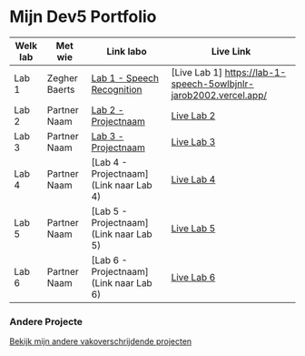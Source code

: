 # Mijn Dev5 Portfolio

| **Welk lab**   | Met wie   | Link labo   | Live Link   |
|---------------|-----------|-----------|------------|
| Lab 1 | Zegher Baerts | [Lab 1 - Speech Recognition](https://github.com/zegher/LAB1-DEV5-SPEECH) | [Live Lab 1] https://lab-1-speech-5owlbjnlr-jarob2002.vercel.app/  |
| Lab 2 | Partner Naam | [Lab 2 - Projectnaam](https://github.com/JaroB2002/Lab2) | [Live Lab 2](link-naar-live-lab-2) |
| Lab 3 | Partner Naam | [Lab 3 - Projectnaam](https://github.com/JaroB2002/Lab_3) | [Live Lab 3](https://lab-3-sepia.vercel.app/) |
| Lab 4 | Partner Naam | [Lab 4 - Projectnaam](Link naar Lab 4) | [Live Lab 4](link-naar-live-lab-4) |
| Lab 5 | Partner Naam | [Lab 5 - Projectnaam](Link naar Lab 5) | [Live Lab 5](link-naar-live-lab-5) |
| Lab 6 | Partner Naam | [Lab 6 - Projectnaam](Link naar Lab 6) | [Live Lab 6](link-naar-live-lab-6) |

### Andere Projecte
[Bekijk mijn andere vakoverschrijdende projecten](https://github.com/JaroB2002?tab=repositories)
